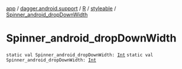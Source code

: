 [app](../../../index.md) / [dagger.android.support](../../index.md) / [R](../index.md) / [styleable](index.md) / [Spinner_android_dropDownWidth](./-spinner_android_drop-down-width.md)

# Spinner_android_dropDownWidth

`static val Spinner_android_dropDownWidth: `[`Int`](https://kotlinlang.org/api/latest/jvm/stdlib/kotlin/-int/index.html)
`static val Spinner_android_dropDownWidth: `[`Int`](https://kotlinlang.org/api/latest/jvm/stdlib/kotlin/-int/index.html)
